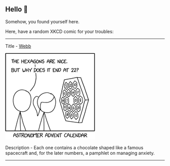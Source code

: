 ## Hello 👀

Somehow, you found yourself here.

Here, have a random XKCD comic for your troubles:

-----------------------------------

Title - [Webb](https://xkcd.com/2550)

![Webb](./random_comic.png)

Description - Each one contains a chocolate shaped like a famous spacecraft and, for the later numbers, a pamphlet on managing anxiety.

-----------------------------------